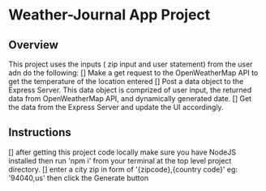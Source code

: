 # Weather-Journal App Project

## Overview
This project uses the inputs ( zip input and user statement) from the user adn do the following:
[] Make a get request to the OpenWeatherMap API to get the temperature of the location entered
[] Post a data object to the Express Server. This data object is comprized of user input, the returned data from OpenWeatherMap API, and dynamically generated date.
[] Get the data from the Express Server and update the UI accordingly.


## Instructions
[] after getting this project code locally make sure you have NodeJS installed then run 'npm i' from your terminal at the top level project directory.
[] enter a city zip in form of '{zipcode},{country code}' eg: '94040,us' then click the Generate button


